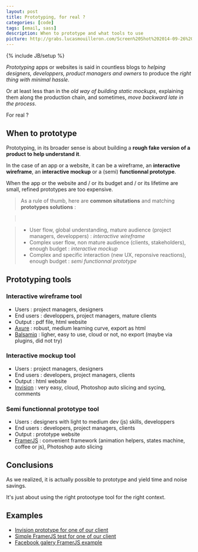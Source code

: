 ```yaml
---
layout: post
title: Prototyping, for real ?
categories: [code]
tags: [email, sass]
description: When to prototype and what tools to use
picture: http://grabs.lucasmouilleron.com/Screen%20Shot%202014-09-26%20at%2016.16.23.png
---
```

{% include JB/setup %}

_Prototyping_ apps or websites is said in countless blogs to _helping designers, developpers, product managers and owners_ to produce the _right thing with minimal hassle_.

Or at least less than in the _old way of building static mockups_, explaining them along the production chain, and sometimes, _move backward late in the process_.

For real ?

## When to prototype

Prototyping, in its broader sense is about building a __rough fake version of a product to help understand it__.

In the case of an app or a website, it can be a wireframe, an __interactive wireframe__, an __interactive mockup__ or a (semi) __functionnal prototype__.

When the app or the website and / or its budget and / or its lifetime are small, refined prototypes are too expensive.

>As a rule of thumb, here are __common situtations__ and matching __prototypes solutions__ : 

> &nbsp;

>- User flow, global understanding, mature audience (project managers, developpers) : _interactive wireframe_
>- Complex user flow, non mature audience (clients, stakeholders), enough budget  : _interactive mockup_
>- Complex and specific interaction (new UX, reponsive reactions), enough budget : _semi functionnal prototype_

## Prototyping tools

### Interactive wireframe tool
- Users : project managers, designers
- End users : developpers, project managers, mature clients
- Output : pdf file, html website
- [Axure](http://www.axure.com) : robust, medium learning curve, export as html
- [Balsamiq](http://balsamiq.com/products/mockups) : ligher, easy to use, cloud or not, no export (maybe via plugins, did not try)

### Interactive mockup tool 
- Users : project managers, designers
- End users : developers, project managers, clients
- Output : html website
- [Invision](http://www.invisionapp.com) : very easy, cloud, Photoshop auto slicing and sycing, comments

### Semi functionnal prototype tool
- Users : designers with light to medium dev (js) skills, developpers
- End users : developers, project managers, clients
- Output : prototype website
- [FramerJS](http://framerjs.com) : convenient framework (animation helpers, states machine, coffee or js), Photoshop auto slicing

## Conclusions
As we realized, it is actually possible to prototype and yield time and noise savings.

It's just about using the right protootype tool for the right context.

## Examples
- [Invision prototype for one of our client](http://invis.io/R61EYKU7S)
- [Simple FramerJS test for one of our client](http://lab.thecreativetechnology.com/projects/testFramerJS)
- [Facebook galery FramerJS example](http://examples.framerjs.com/#facebook-newsfeed-photos.framer)